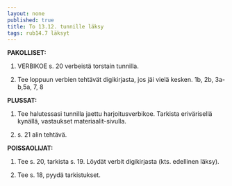 ```yaml
---
layout: none
published: true
title: To 13.12. tunnille läksy
tags: rub14.7 läksyt
---
```

**PAKOLLISET:**

1. VERBIKOE s. 20 verbeistä torstain tunnilla.

2. Tee loppuun verbien tehtävät digikirjasta, jos jäi vielä kesken. 1b, 2b, 3a-b,5a, 7, 8

**PLUSSAT:**

1. Tee halutessasi tunnilla jaettu harjoitusverbikoe. Tarkista erivärisellä kynällä, vastaukset materiaalit-sivulla. 

2. s. 21 alin tehtävä.

**POISSAOLIJAT:**

1. Tee s. 20, tarkista s. 19. Löydät verbit digikirjasta (kts. edellinen läksy).

2. Tee s. 18, pyydä tarkistukset.